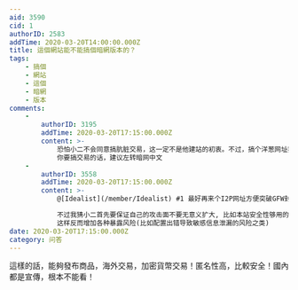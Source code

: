 ```yaml
---
aid: 3590
cid: 1
authorID: 2583
addTime: 2020-03-20T14:00:00.000Z
title: 這個網站能不能搞個暗網版本的？
tags:
    - 搞個
    - 網站
    - 這個
    - 暗網
    - 版本
comments:
    -
        authorID: 3195
        addTime: 2020-03-20T17:15:00.000Z
        content: >-
            恐怕小二不会同意搞肮脏交易，这一定不是他建站的初衷。不过，搞个洋葱网址我是资词的，毕竟增加安全性和隐蔽性。
            你要搞交易的话，建议左转暗网中文
    -
        authorID: 3558
        addTime: 2020-03-20T17:15:00.000Z
        content: >-
            @[Idealist](/member/Idealist) #1 最好再来个I2P网址方便突破GFW封锁.  

            不过我猜小二首先要保证自己的攻击面不要无意义扩大, 比如本站安全性够用的话就没必要建立onion或者i2p地址,
            这样反而增加各种暴露风险(比如配置出错导致敏感信息泄漏的风险之类)
date: 2020-03-20T17:15:00.000Z
category: 问答
---
```


這樣的話，能夠發布商品，海外交易，加密貨幣交易！匿名性高，比較安全！國內都是宣傳，根本不能看！
